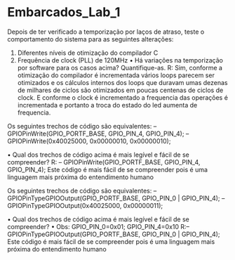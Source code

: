 # Embarcados_Lab_1
Depois de ter verificado a temporização por
laços de atraso, teste o comportamento do
sistema para as seguintes alterações:
1. Diferentes níveis de otimização do compilador C
2. Frequência de clock (PLL) de 120MHz
• Há variações na temporização por software
para os casos acima? Quantifique-as.
R: Sim, conforme a otimização do compilador é incrementada
vários loops parecem ser otimizados e os cálculos internos dos loops
que duravam umas dezenas de milhares de ciclos são otimizados em 
poucas centenas de ciclos de clock. E conforme o clock é incrementado
a frequencia das operações é incrementada e portanto a troca do 
estado do led aumenta de frequencia.

Os seguintes trechos de código são
equivalentes:
– GPIOPinWrite(GPIO_PORTF_BASE,
GPIO_PIN_4, GPIO_PIN_4);
– GPIOPinWrite(0x40025000, 0x00000010,
0x00000010);

• Qual dos trechos de código acima é mais
legível e fácil de se compreender?
R: – GPIOPinWrite(GPIO_PORTF_BASE,
GPIO_PIN_4, GPIO_PIN_4);
Este código é mais fácil de se compreender pois 
é uma linguagem mais próxima do entendimento humano

Os seguintes trechos de código são
equivalentes:
– GPIOPinTypeGPIOOutput(GPIO_PORTF_BASE,
GPIO_PIN_0 | GPIO_PIN_4);
– GPIOPinTypeGPIOOutput(0x40025000,
0x00000011);

• Qual dos trechos de código acima é mais
legível e fácil de se compreender?
• Obs: GPIO_PIN_0=0x01; GPIO_PIN_4=0x10
R:– GPIOPinTypeGPIOOutput(GPIO_PORTF_BASE,
GPIO_PIN_0 | GPIO_PIN_4);
Este código é mais fácil de se compreender pois 
é uma linguagem mais próxima do entendimento humano
